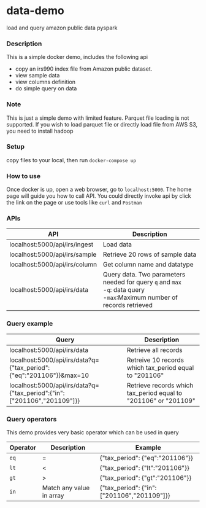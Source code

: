 # data-demo
load and query amazon public data pyspark

### Description
This is a simple docker demo, includes the following api
- copy an irs990 index file from Amazon public dataset. 
- view sample data
- view columns definition
- do simple query on data

### Note
This is just a simple demo with limited feature. Parquet file loading is not supported. If you wish to load parquet file or directly load file from AWS S3, you need to install hadoop

### Setup
copy files to your local, then run `docker-compose up`

### How to use
Once docker is up, open a web browser, go to `localhost:5000`. The home page will guide you how to call API. You could directly invoke api by click the link on the page or use tools like `curl` and `Postman`

### APIs
| API | Description |
|---|---|
|localhost:5000/api/irs/ingest | Load data |
|localhost:5000/api/irs/sample| Retrieve 20 rows of sample data|
|localhost:5000/api/irs/column| Get column name and datatype|
|localhost:5000/api/irs/data| Query data. Two parameters needed for query `q` and `max`<br> -`q`: data query<br>-`max`:Maximum number of records retrieved|

### Query example
| Query | Description |
|---|---|
|localhost:5000/api/irs/data | Retrieve all records |
|localhost:5000/api/irs/data?q={"tax_period":{"eq":"201106"}}&max=10| Retreive 10 records which tax_period equal to "201106"|
|localhost:5000/api/irs/data?q={"tax_period":{"in":["201106","201109"]}}| Retrieve records which tax_period equal to "201106" or "201109"|

### Query operators
This demo provides very basic operator which can be used in query<br>

| Operator | Description | Example |
|---|---|---|
|`eq`|=| {"tax_period": {"eq":"201106"}} |
|`lt`|<| {"tax_period": {"lt":"201106"}}|
|`gt`|>| {"tax_period": {"gt":"201106"}}|
|`in`|Match any value in array| {"tax_period": {"in":["201106","201109"]}} |



